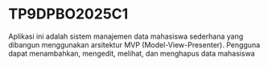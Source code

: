 # TP9DPBO2025C1
Aplikasi ini adalah sistem manajemen data mahasiswa sederhana yang dibangun menggunakan arsitektur MVP (Model-View-Presenter). Pengguna dapat menambahkan, mengedit, melihat, dan menghapus data mahasiswa


